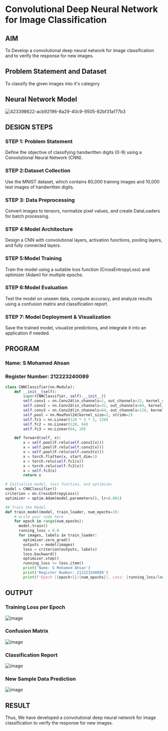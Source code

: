 # Convolutional Deep Neural Network for Image Classification

## AIM

To Develop a convolutional deep neural network for image classification and to verify the response for new images.

## Problem Statement and Dataset

To classify the given images into it's category

## Neural Network Model

![423398622-acb92196-8a29-40c9-9505-82bf31af77b3](https://github.com/user-attachments/assets/8b69f643-0ff5-4643-b9ce-f9edd4bdfbdb)

## DESIGN STEPS
### STEP 1: Problem Statement
Define the objective of classifying handwritten digits (0-9) using a Convolutional Neural Network (CNN).

### STEP 2:Dataset Collection
Use the MNIST dataset, which contains 60,000 training images and 10,000 test images of handwritten digits.
### STEP 3: Data Preprocessing
Convert images to tensors, normalize pixel values, and create DataLoaders for batch processing.
### STEP 4:Model Architecture
Design a CNN with convolutional layers, activation functions, pooling layers, and fully connected layers.
### STEP 5:Model Training
Train the model using a suitable loss function (CrossEntropyLoss) and optimizer (Adam) for multiple epochs.
### STEP 6:Model Evaluation
Test the model on unseen data, compute accuracy, and analyze results using a confusion matrix and classification report.
### STEP 7: Model Deployment & Visualization
Save the trained model, visualize predictions, and integrate it into an application if needed.

## PROGRAM

### Name: S Mohamed Ahsan
### Register Number: 212223240089

```python
class CNNClassifier(nn.Module):
    def __init__(self):
        super(CNNClassifier, self).__init__()
        self.conv1 = nn.Conv2d(in_channels=1, out_channels=32, kernel_size=3, padding=1)  
        self.conv2 = nn.Conv2d(in_channels=32, out_channels=64, kernel_size=3, padding=1) 
        self.conv3 = nn.Conv2d(in_channels=64, out_channels=128, kernel_size=3, padding=1) 
        self.pool = nn.MaxPool2d(kernel_size=2, stride=2)
        self.fc1 = nn.Linear(128 * 3 * 3, 128)
        self.fc2 = nn.Linear(128, 64)
        self.fc3 = nn.Linear(64, 10)

    def forward(self, x):
        x = self.pool(F.relu(self.conv1(x)))
        x = self.pool(F.relu(self.conv2(x)))
        x = self.pool(F.relu(self.conv3(x)))
        x = torch.flatten(x, start_dim=1)
        x = torch.relu(self.fc1(x))
        x = torch.relu(self.fc2(x))
        x = self.fc3(x)
        return x

```

```python
# Initialize model, loss function, and optimizer
model = CNNClassifier()
criterion = nn.CrossEntropyLoss()
optimizer = optim.Adam(model.parameters(), lr=0.001)

```

```python
## Train the Model
def train_model(model, train_loader, num_epochs=3):
    # write your code here
    for epoch in range(num_epochs):
      model.train()
      running_loss = 0.0
      for images, labels in train_loader:
        optimizer.zero_grad()
        outputs = model(images)
        loss = criterion(outputs, labels)
        loss.backward()
        optimizer.step()
        running_loss += loss.item()
        print('Name: S Mohamed Ahsan')
        print('Register Number: 212223240089')
        print(f'Epoch [{epoch+1}/{num_epochs}], Loss: {running_loss/len(train_loader):.4f}')

```
## OUTPUT
### Training Loss per Epoch
![image](https://github.com/user-attachments/assets/a909520c-0ca6-437f-9716-11a5acde0936)


### Confusion Matrix

![image](https://github.com/user-attachments/assets/b4246135-62bf-49ff-b88f-fcf500a66b47)


### Classification Report

![image](https://github.com/user-attachments/assets/6273b9fc-df9e-4426-a1af-ac4515a443ad)



### New Sample Data Prediction

![image](https://github.com/user-attachments/assets/abe125bf-adae-4ff2-96b3-351499ab36d5)


## RESULT
Thus, We have developed a convolutional deep neural network for image classification to verify the response for new images.
